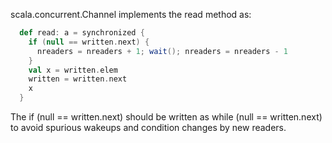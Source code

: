 scala.concurrent.Channel implements the read method as:
```scala
  def read: a = synchronized {
    if (null == written.next) {
      nreaders = nreaders + 1; wait(); nreaders = nreaders - 1
    }
    val x = written.elem
    written = written.next
    x
  }
```

The if (null == written.next) should be written as while (null == written.next) to avoid spurious wakeups and condition changes by new readers.
